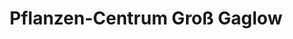 ---
title: "Pflanzen-Centrum Groß Gaglow"
url: /cottbus/pflanzen-centrum-gross-gaglow/
shop: Blumen
---